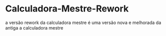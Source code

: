 # Calculadora-Mestre-Rework
a versão rework da calculadora mestre é uma versão nova e melhorada da antiga a calculadora mestre
